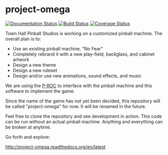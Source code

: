 # project-omega

[![Documentation Status](https://readthedocs.org/projects/project-omega/badge/?version=latest)](https://readthedocs.org/projects/project-omega/?badge=latest)
[![Build Status](https://travis-ci.org/town-hall-pinball/project-omega.svg)](https://travis-ci.org/town-hall-pinball/project-omega)
[![Coverage Status](https://coveralls.io/repos/town-hall-pinball/project-omega/badge.svg?branch=master)](https://coveralls.io/r/town-hall-pinball/project-omega?branch=master)

Town Hall Pinball Studios is working on a customized pinball machine. The overall plan is to:

* Use an existing pinball machine, "No Fear"
* Completely rebrand it with a new play-field, backglass, and cabinet artwork
* Design a new theme
* Design a new ruleset
* Design and/or use new animations, sound effects, and music

We are using the
[P-ROC](http://www.pinballcontrollers.com/index.php/products/p-roc>)
to interface with the pinball machine and this software to implement the game.

Since the name of the game has not yet been decided, this repository will be called "project-omega" for now. It will be renamed in the future.

Feel free to clone the repository and see development in action. This code can be run without an actual pinball machine. Anything and everything can be broken at anytime.

Go forth and explore:

http://project-omega.readthedocs.org/en/latest



